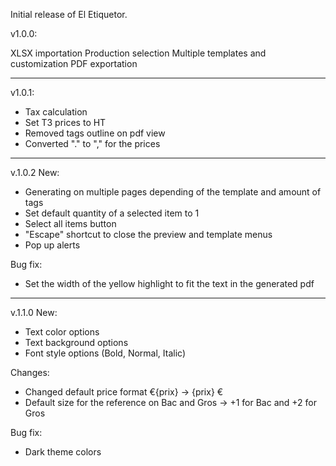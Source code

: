 Initial release of El Etiquetor.

v1.0.0:

XLSX importation
Production selection
Multiple templates and customization
PDF exportation

-------------------------------------------

v1.0.1:

- Tax calculation
- Set T3 prices to HT
- Removed tags outline on pdf view
- Converted "." to "," for the prices

-------------------------------------------

v.1.0.2
New:
- Generating on multiple pages depending of the template and amount of tags
- Set default quantity of a selected item to 1
- Select all items button
- "Escape" shortcut to close the preview and template menus
- Pop up alerts

Bug fix:
- Set the width of the yellow highlight to fit the text in the generated pdf

-------------------------------------------

v.1.1.0
New:
- Text color options
- Text background options
- Font style options (Bold, Normal, Italic)

Changes:
- Changed default price format €{prix} -> {prix} €
- Default size for the reference on Bac and Gros -> +1 for Bac and +2 for Gros

Bug fix:
- Dark theme colors